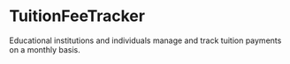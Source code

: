 # TuitionFeeTracker
Educational institutions and individuals manage and track tuition payments on a monthly basis.
